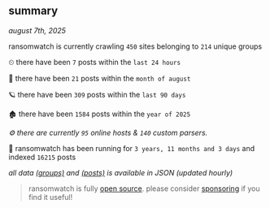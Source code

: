 
## summary
_august 7th, 2025_

ransomwatch is currently crawling `450` sites belonging to `214` unique groups

⏲ there have been `7` posts within the `last 24 hours`

🦈 there have been `21` posts within the `month of august`

🪐 there have been `309` posts within the `last 90 days`

🏚 there have been `1584` posts within the `year of 2025`

_⚙️ there are currently `95` online hosts & `140` custom parsers._

🦕 ransomwatch has been running for `3 years, 11 months and 3 days` and indexed `16215` posts

_all data  [(groups)](http://ransomwhat.telemetry.ltd/groups) and [(posts)](http://ransomwhat.telemetry.ltd/posts) is available in JSON (updated hourly)_

> ransomwatch is fully [open source](https://github.com/joshhighet/ransomwatch#ransomwatch--). please consider [sponsoring](https://github.com/sponsors/joshhighet) if you find it useful!
